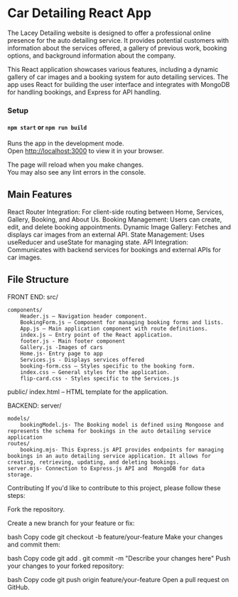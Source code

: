 # Car Detailing React App

The Lacey Detailing website is designed to offer a professional online presence for the auto detailing service. It provides potential customers with information about the services offered, a gallery of previous work, booking options, and background information about the company.

This React application showcases various features, including a dynamic gallery of car images and a booking system for auto detailing services. The app uses React for building the user interface and integrates with MongoDB for handling bookings, and Express for API handling. 

### Setup 
#### `npm start` or `npm run build`

Runs the app in the development mode.\
Open [http://localhost:3000](http://localhost:3000) to view it in your browser.

The page will reload when you make changes.\
You may also see any lint errors in the console.



## Main Features 
React Router Integration: For client-side routing between Home, Services, Gallery, Booking, and About Us.
Booking Management: Users can create, edit, and delete booking appointments.
Dynamic Image Gallery: Fetches and displays car images from an external API.
State Management: Uses useReducer and useState for managing state.
API Integration: Communicates with backend services for bookings and external APIs for car images.

## File Structure

FRONT END:
 src/

    components/
        Header.js – Navigation header component.
        BookingForm.js – Component for managing booking forms and lists.
        App.js – Main application component with route definitions.
        index.js – Entry point of the React application.
        footer.js - Main footer component 
        Gallery.js -Images of cars 
        Home.js- Entry page to app
        Services.js - Displays services offered
        booking-form.css – Styles specific to the booking form.
        index.css – General styles for the application.
        flip-card.css - Styles specific to the Services.js 


public/
index.html – HTML template for the application.

BACKEND: 
server/

    models/
        bookingModel.js- The Booking model is defined using Mongoose and represents the schema for bookings in the auto detailing service application
    routes/
        booking.mjs- This Express.js API provides endpoints for managing bookings in an auto detailing service application. It allows for creating, retrieving, updating, and deleting bookings. 
    server.mjs- Connection to Express.js API and  MongoDB for data storage.


Contributing
If you'd like to contribute to this project, please follow these steps:

Fork the repository.

Create a new branch for your feature or fix:

bash
Copy code
git checkout -b feature/your-feature
Make your changes and commit them:

bash
Copy code
git add .
git commit -m "Describe your changes here"
Push your changes to your forked repository:

bash
Copy code
git push origin feature/your-feature
Open a pull request on GitHub.
